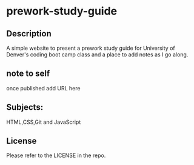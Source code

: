 # prework-study-guide

## Description
A simple website to present a prework study guide for University of Denver's coding boot camp class and a place to add notes as I go along.

## note to self
once published add URL here

## Subjects:
HTML,CSS,Git and JavaScript

## License
Please refer to the LICENSE in the repo.

